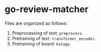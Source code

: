 # go-review-matcher

Files are organized as follows:
1. Preprocessing of text: `preprocess`.
2. Pretraining of text: `transformer_encoder`.
3. Pretraining of board: `katago`.
